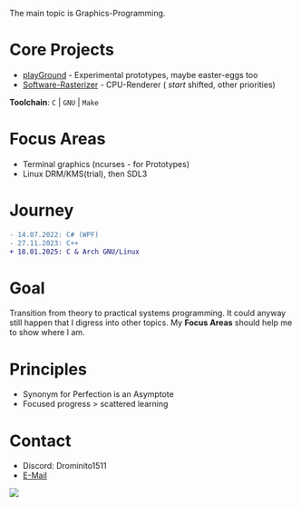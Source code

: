 The main topic is Graphics-Programming.

# Core Projects
- [playGround](https://github.com/Drominito/playGround) - Experimental prototypes, maybe easter-eggs too
- [Software-Rasterizer](https://github.com/Drominito/Drominito) - CPU-Renderer ( *start* shifted, other priorities)

**Toolchain**: `C` | `GNU` | `Make`

# Focus Areas
- Terminal graphics (ncurses - for Prototypes)
- Linux DRM/KMS(trial), then SDL3

# Journey
```diff
- 14.07.2022: C# (WPF)
- 27.11.2023: C++ 
+ 18.01.2025: C & Arch GNU/Linux
```

# Goal
Transition from theory to practical systems programming.
It could anyway still happen that I digress into other topics.
My **Focus Areas** should help me to show where I am.

# Principles
- Synonym for Perfection is an Asymptote
- Focused progress > scattered learning

# Contact
- Discord: Drominito1511
- [E-Mail](mailto:drominito@proton.me)

![](https://hit.yhype.me/github/profile?account_id=73790329)

